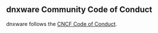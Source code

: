 ## dnxware Community Code of Conduct

dnxware follows the [CNCF Code of Conduct](https://github.com/cncf/foundation/blob/master/code-of-conduct.md).
